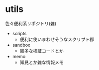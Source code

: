# utils

色々便利系リポジトリ(雑)

- scripts
    - 便利に使いまわせそうなスクリプト郡
- sandbox
    - 雑多な検証コードとか
- memo
    - 知見とか雑な情報メモ
